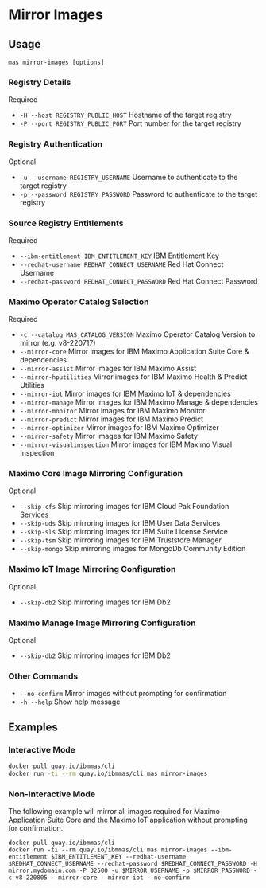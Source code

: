 Mirror Images
===============================================================================

Usage
-------------------------------------------------------------------------------
`mas mirror-images [options]`

### Registry Details
Required

- `-H|--host REGISTRY_PUBLIC_HOST` Hostname of the target registry
- `-P|--port REGISTRY_PUBLIC_PORT` Port number for the target registry

### Registry Authentication
Optional

- `-u|--username REGISTRY_USERNAME` Username to authenticate to the target registry
- `-p|--password REGISTRY_PASSWORD` Password to authenticate to the target registry

### Source Registry Entitlements
Required

- `--ibm-entitlement IBM_ENTITLEMENT_KEY` IBM Entitlement Key
- `--redhat-username REDHAT_CONNECT_USERNAME` Red Hat Connect Username
- `--redhat-password REDHAT_CONNECT_PASSWORD` Red Hat Connect Password

### Maximo Operator Catalog Selection
Required

- `-c|--catalog MAS_CATALOG_VERSION` Maximo Operator Catalog Version to mirror (e.g. v8-220717)
- `--mirror-core` Mirror images for IBM Maximo Application Suite Core & dependencies
- `--mirror-assist`  Mirror images for IBM Maximo Assist
- `--mirror-hputilities` Mirror images for IBM Maximo Health & Predict Utilities
- `--mirror-iot` Mirror images for IBM Maximo IoT & dependencies
- `--mirror-manage` Mirror images for IBM Maximo Manage & dependencies
- `--mirror-monitor` Mirror images for IBM Maximo Monitor
- `--mirror-predict` Mirror images for IBM Maximo Predict
- `--mirror-optimizer` Mirror images for IBM Maximo Optimizer
- `--mirror-safety` Mirror images for IBM Maximo Safety
- `--mirror-visualinspection` Mirror images for IBM Maximo Visual Inspection

### Maximo Core Image Mirroring Configuration
Optional

- `--skip-cfs` Skip mirroring images for IBM Cloud Pak Foundation Services
- `--skip-uds` Skip mirroring images for IBM User Data Services
- `--skip-sls` Skip mirroring images for IBM Suite License Service
- `--skip-tsm` Skip mirroring images for IBM Truststore Manager
- `--skip-mongo` Skip mirroring images for MongoDb Community Edition

### Maximo IoT Image Mirroring Configuration
Optional

- `--skip-db2` Skip mirroring images for IBM Db2

### Maximo Manage Image Mirroring Configuration
Optional

- `--skip-db2` Skip mirroring images for IBM Db2

### Other Commands
- `--no-confirm` Mirror images without prompting for confirmation
- `-h|--help` Show help message


Examples
-------------------------------------------------------------------------------
### Interactive Mode
```bash
docker pull quay.io/ibmmas/cli
docker run -ti --rm quay.io/ibmmas/cli mas mirror-images
```

### Non-Interactive Mode
The following example will mirror all images required for Maximo Application Suite Core and the Maximo IoT application without prompting for confirmation.
```
docker pull quay.io/ibmmas/cli
docker run -ti --rm quay.io/ibmmas/cli mas mirror-images --ibm-entitlement $IBM_ENTITLEMENT_KEY --redhat-username $REDHAT_CONNECT_USERNAME --redhat-password $REDHAT_CONNECT_PASSWORD -H mirror.mydomain.com -P 32500 -u $MIRROR_USERNAME -p $MIRROR_PASSWORD -c v8-220805 --mirror-core --mirror-iot --no-confirm
```
